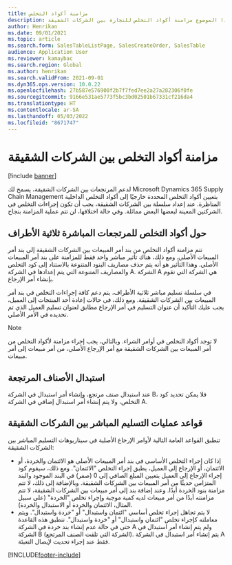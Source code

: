 ```yaml
---
title: مزامنة أكواد التخلص‬
description: يشرح هذا الموضوع مزامنة أكواد التخلص‬ للتجارة بين الشركات الشقيقة
author: Henrikan
ms.date: 09/01/2021
ms.topic: article
ms.search.form: SalesTableListPage, SalesCreateOrder, SalesTable
audience: Application User
ms.reviewer: kamaybac
ms.search.region: Global
ms.author: henrikan
ms.search.validFrom: 2021-09-01
ms.dyn365.ops.version: 10.0.22
ms.openlocfilehash: 27b587e576900f2b7f7fed7ee2a27a282306f0fe
ms.sourcegitcommit: 9166e531ae5773f5bc3bd02501b67331cf216da4
ms.translationtype: HT
ms.contentlocale: ar-SA
ms.lasthandoff: 05/03/2022
ms.locfileid: "8671747"
---
```

# <a name="synchronize-intercompany-disposition-codes"></a>مزامنة أكواد التخلص‬ بين الشركات الشقيقة

[!include [banner](../../includes/banner.md)]

لدعم المرتجعات بين الشركات الشقيقة، يسمح لك Microsoft Dynamics 365 Supply Chain Management بتعيين أكواد التخلص المحددة خارجيًا إلى أكواد التخلص الداخلية المناظرة. عند إعداد سلسلة بين الشركات الشقيقة، يجب أن تكون إجراءات التخلص في الشركتين المعينة لبعضها البعض مماثلة. وفي حالة اختلافها، لن تتم عملية المزامنة بنجاح.

## <a name="about-disposition-codes-for-three-legged-direct-returns"></a>حول أكواد التخلص للمرتجعات المباشرة ثلاثية الأطراف

تتم مزامنة أكواد التخلص من بند أمر المبيعات بين الشركات الشقيقة إلى بند أمر المبيعات الأصلي. ومع ذلك، هناك تأثير مباشر واحد فقط للمزامنة على بند أمر المبيعات الأصلي. وهذا التأثير هو أنه يتم حذف مصاريف البنود المتنوعة بالاستناد إلى كود التخلص والمصاريف المتنوعة التي يتم إعدادها في الشركة A. الشركة A هي الشركة التي تقوم بإنشاء أمر الإرجاع.

في سلسلة تسليم مباشر ثلاثية الأطراف، يتم دعم كافة إجراءات التخلص في بند أمر المبيعات بين الشركات الشقيقة. ومع ذلك، في حالات إعادة أحد المنتجات إلى العميل، يجب عليك التأكيد أن عنوان التسليم في أمر الإرجاع مطابق لعنوان تسليم العميل الذي تم تحديده في الأمر الأصلي.

> [!NOTE]
> لا توجد أكواد التخلص في أوامر الشراء. وبالتالي، يجب إجراء مزامنة لأكواد التخلص من أمر المبيعات بين الشركات الشقيقة مع أمر الإرجاع الأصلي، من أمر مبيعات إلى أمر مبيعات.

## <a name="replacing-returned-items"></a>استبدال الأصناف المرتجعة

عند استبدال صنف مرتجع، وإنشاء أمر استبدال في الشركة B، فلا يمكن تحديد كود التخلص، ولا يتم إنشاء أمر استبدال إضافي في الشركة A.

## <a name="rules-for-intercompany-direct-deliveries"></a>قواعد عمليات التسليم المباشر بين الشركات الشقيقة

تنطبق القواعد العامة التالية لأوامر الإرجاع الأصلية في سيناريوهات التسليم المباشر بين الشركات الشقيقة:

- إذا كان إجراء التخلص الأساسي في بند أمر المبيعات الأصلي هو الائتمان والخردة، أو الائتمان، أو الإرجاع إلى العميل، يطبق إجراء التخلص "الائتمان". ومع ذلك، سيقوم كود إجراء الإرجاع إلى العميل بتعيين المبلغ الصافي إلى 0 (صفر) في البند الموجود والبند المتزامن حديثًا من أمر المبيعات بين الشركات الشقيقة. وبالإضافة إلى ذلك، لا تتم مزامنة بنود الخردة أبدًا. وعند إضافة بند إلى أمر مبيعات بين الشركات الشقيقة، لا تتم مزامنته أبدًا من أمر مبيعات لديه كمية موجبة وإجراء تخلص "الخردة" (على سبيل المثال، الائتمان والخردة أو الاستبدال والخردة).
- لا يتم تجاهل إجراء تخلص أساسي "ائتمان واستبدال" أو "خردة واستبدال". ويتم معاملته كإجراء تخلص "ائتمان واستبدال" أو "خردة واستبدال". تنطبق هذه القاعدة حتى في حالة عدم إنشاء بند خردة في الشركة A ولم يتم إنشاء أمر استبدال في الشركة B (الشركة التي تلقت الصنف المرتجع). يتم إنشاء أمر استبدال في الشركة A فقط عند إجراء تحديث لإيصال التعبئة.

[!INCLUDE[footer-include](../../includes/footer-banner.md)]
